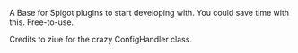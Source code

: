 A Base for Spigot plugins to start developing with. You could save time with this. Free-to-use.

Credits to ziue for the crazy ConfigHandler class.

